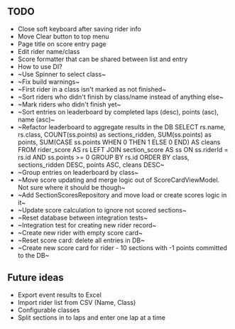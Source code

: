 ## TODO
* Close soft keyboard after saving rider info
* Move Clear button to top menu
* Page title on score entry page
* Edit rider name/class
* Score formatter that can be shared between list and entry
* How to use DI?
* ~Use Spinner to select class~
* ~Fix build warnings~
* ~First rider in a class isn't marked as not finished~
* ~Sort riders who didn't finish by class/name instead of anything else~
* ~Mark riders who didn't finish yet~
* ~Sort entries on leaderboard by completed laps (desc), points (asc), name (asc)~
* ~Refactor leaderboard to aggregate results in the DB
  SELECT rs.name, rs.class, COUNT(ss.points) as sections_ridden,  SUM(ss.points) as points,
  SUM(CASE ss.points  WHEN 0 THEN 1 ELSE 0 END) AS cleans
  FROM rider_score AS rs
  LEFT JOIN section_score AS ss ON ss.riderId = rs.id AND ss.points >= 0
  GROUP BY rs.id
  ORDER BY class, sections_ridden DESC, points ASC, cleans DESC~
* ~Group entries on leaderboard by class~
* ~Move score updating and merge logic out of ScoreCardViewModel. Not sure where it should be though~
* ~Add SectionScoresRepository and move load or create scores logic in it~
* ~Update score calculation to ignore not scored sections~
* ~Reset database between integration tests~
* ~Integration test for creating new rider record~
* ~Create new rider with empty score card~
* ~Reset score card: delete all entries in DB~
* ~Create new score card for rider - 10 sections with -1 points committed to the DB~

## Future ideas
* Export event results to Excel
* Import rider list from CSV (Name, Class)
* Configurable classes
* Split sections in to laps and enter one lap at a time

